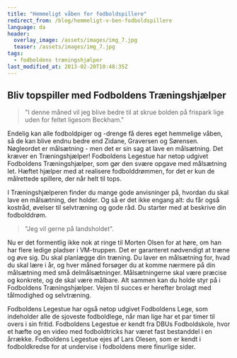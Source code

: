 ```yaml
---
title: "Hemmeligt våben for fodboldspillere"
redirect_from: /blog/hemmeligt-v-ben-fodboldspillere
language: da
header:
  overlay_image: /assets/images/img_7.jpg
  teaser: /assets/images/img_7.jpg
tags:
  - fodboldens træningshjælper
last_modified_at: 2013-02-20T10:48:35Z
---
```


## Bliv topspiller med Fodboldens Træningshjælper

> "I denne måned vil jeg blive bedre til at skrue bolden på frispark lige uden for feltet ligesom Beckham."

Endelig kan alle fodboldpiger og -drenge få deres eget hemmelige våben, så de kan blive endnu bedre end Zidane, Graversen og Sørensen. Nøgleordet er målsætning - men det er sin sag at lave en målsætning. Det kræver en Træningshjælper! Fodboldens Legestue har netop udgivet Fodboldens Træningshjælper, som gør den svære opgave med målsætning let. Hæftet hjælper med at realisere fodbolddrømmen, for det er kun de målrettede spillere, der når helt til tops.

I Træningshjælperen finder du mange gode anvisninger på, hvordan du skal lave en målsætning, der holder. Og så er det ikke engang alt: du får også kostråd, øvelser til selvtræning og gode råd. Du starter med at beskrive din fodbolddrøm.

> "Jeg vil gerne på landsholdet".

Nu er det formentlig ikke nok at ringe til Morten Olsen for at høre, om han har flere ledige pladser i VM-truppen. Det er garanteret nødvendigt at træne og øve sig. Du skal planlægge din træning. Du laver en målsætning for, hvad du skal lære i år, og hver måned forsøger du at komme nærmere på din målsætning med små delmålsætninger. Målsætningerne skal være præcise og konkrete, og de skal være målbare. Alt sammen kan du holde styr på i Fodboldens Træningshjælper. Vejen til succes er herefter brolagt med tålmodighed og selvtræning.

Fodboldens Legestue har også netop udgivet Fodboldens Lege, som indeholder alle de sjoveste fodboldlege, når man lige har et par timer til overs i sin fritid. Fodboldens Legestue er kendt fra DBUs Fodboldskole, hvor et hæfte og en video med fodboldtricks har været fast bestanddel i en årrække. Fodboldens Legestue ejes af Lars Olesen, som er kendt i fodboldkredse for at undervise i fodboldens mere finurlige sider.

